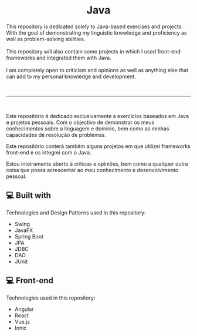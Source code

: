 <h1 id="title" align="center">Java</h1>

<p id="description">This repository is dedicated solely to Java-based exercises and projects. With the goal of demonstrating my linguistic knowledge and proficiency as well as problem-solving abilities.<br><br>This repository will also contain some projects in which I used front-end frameworks and integrated them with Java.<br><br>I am completely open to criticism and opinions as well as anything else that can add to my personal knowledge and development.</p>
<br><hr><br>
<p>Este repositório é dedicado exclusivamente a exercícios baseados em Java e projetos pessoais. Com o objectivo de demonstrar os meus conhecimentos sobre a linguagem e domínio, bem como as minhas capacidades de resolução de problemas.

Este repositório conterá também alguns projetos em que utilizei frameworks front-end e os integrei com o Java.

Estou inteiramente aberto à críticas e opiniões, bem como a qualquer outra coisa que possa acrescentar ao meu conhecimento e desenvolvimento pessoal.</p>
  
<h2>💻 Built with</h2>

Technologies and Design Patterns  used in this repository:

*   Swing
*   JavaFX
*   Spring Boot
*   JPA
*   JDBC   
*   DAO
*   JUnit

<h2>💻 Front-end</h2>

Technologies used in this repository:

*   Angular
*   React
*   Vue.js
*   Ionic
